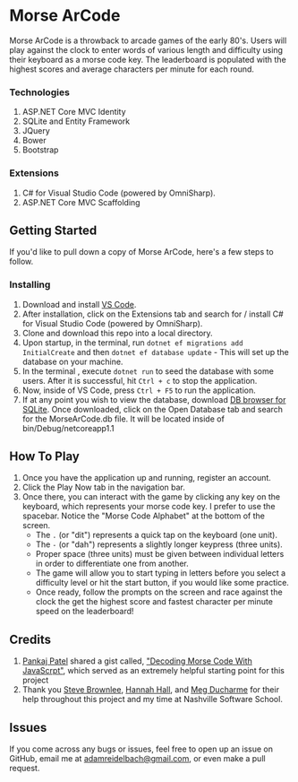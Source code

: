 # Morse ArCode

Morse ArCode is a throwback to arcade games of the early 80's. Users will play against the clock to enter words of various length and difficulty using their keyboard as a morse code key. The leaderboard is populated with the highest scores and average characters per minute for each round. 

### Technologies 

1. ASP.NET Core MVC Identity
1. SQLite and Entity Framework
1. JQuery
1. Bower
1. Bootstrap 

### Extensions
1. C# for Visual Studio Code (powered by OmniSharp).
2. ASP.NET Core MVC Scaffolding

## Getting Started
If you'd like to pull down a copy of Morse ArCode, here's a few steps to follow.

### Installing
1. Download and install [VS Code](https://code.visualstudio.com/).
1. After installation, click on the Extensions tab and search for / install C# for Visual Studio Code (powered by OmniSharp).
1. Clone and download this repo into a local directory. 
1. Upon startup, in the terminal, run `dotnet ef migrations add InitialCreate` and then `dotnet ef database update` - This will set up the database on your machine.
1. In the terminal , execute `dotnet run` to seed the database with some users. After it is successful, hit `Ctrl + c` to stop the application.
1. Now, inside of VS Code, press `Ctrl + F5` to run the application.
1. If at any point you wish to view the database, download [DB browser for SQLite](http://sqlitebrowser.org/). Once downloaded, click on the Open Database tab and search for the MorseArCode.db file. It will be located inside of bin/Debug/netcoreapp1.1


## How To Play 

1. Once you have the application up and running, register an account.
2. Click the Play Now tab in the navigation bar.
3. Once there, you can interact with the game by clicking any key on the keyboard, which represents your morse code key. I prefer to use the spacebar. Notice the "Morse Code Alphabet" at the bottom of the screen.
	* The `.` (or "dit") represents a quick tap on the keyboard (one unit). 
	* The `-` (or "dah") represents a slightly longer keypress (three units).
	* Proper space (three units) must be given between individual letters in order to differentiate one from another. 
	* The game will allow you to start typing in letters before you select a difficulty level or hit the start button, if you would like some practice.
	* Once ready, follow the prompts on the screen and race against the clock the get the highest score and fastest character per minute speed on the leaderboard! 

## Credits
1. [Pankaj Patel](https://github.com/pankajpatel) shared a gist called, ["Decoding Morse Code With JavaScrpt"](https://gist.github.com/pankajpatel/cad21b36b236f21c4009), which served as an extremely helpful starting point for this project
2. Thank you [Steve Brownlee](https://github.com/stevebrownlee), [Hannah Hall](https://github.com/hannahhall), and [Meg Ducharme](https://github.com/megducharme) for their help throughout this project and my time at Nashville Software School.

## Issues
If you come across any bugs or issues, feel free to open up an issue on GitHub, email me at adamreidelbach@gmail.com, or even make a pull request.